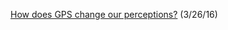 [How does GPS change our perceptions?](http://marginalrevolution.com/marginalrevolution/2016/03/how-does-gps-change-our-perceptions.html) (3/26/16)